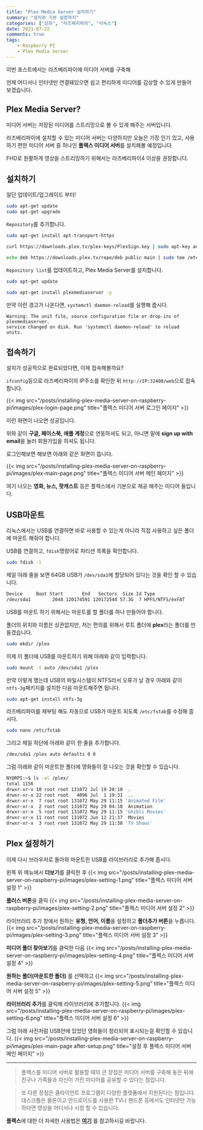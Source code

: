 ```yaml
---
title: "Plex Media Server 설치하기"
summary: "설치와 기본 설정까지"
categories: ["강좌", "라즈베리파이", "리눅스"]
date: 2021-07-22
comments: true
tags:
    - Raspberry PI
    - Plex Media Server
---
```


이번 포스트에서는 라즈베리파이에 미디어 서버를 구축해

언제 어디서나 인터넷만 연결돼있으면 쉽고 편리하게 미디어를 감상할 수 있게 만들어 보겠습니다.

## Plex Media Server?

미디어 서버는 저장된 미디어를 스트리밍으로 볼 수 있게 해주는 서버입니다.

라즈베리파이에 설치할 수 있는 미디어 서버는 다양하지만 오늘은 가장 인기 있고, 사용하기 편한 미디어 서버 중 하나인 **플렉스 미디어 서버**를 설치해볼 예정입니다

FHD로 원활하게 영상을 스트리밍하기 위해서는 라즈베리파이4 이상을 권장합니다.

## 설치하기

일단 업데이트/업그레이드 부터!

```sh
sudo apt-get update
sudo apt-get upgrade
```

`Repository`를 추가합니다.

```sh
sudo apt-get install apt-transport-https

curl https://downloads.plex.tv/plex-keys/PlexSign.key | sudo apt-key add -

echo deb https://downloads.plex.tv/repo/deb public main | sudo tee /etc/apt/sources.list.d/plexmediaserver.list
```

`Repository list`를 업데이트하고, Plex Media Server를 설치합니다.

```sh
sudo apt-get update

sudo apt-get install plexmediaserver -y
```

만약 이런 경고가 나온다면, `systemctl daemon-reload`를 실행해 줍시다.

```
Warning: The unit file, source configuration file or drop-ins of plexmediaserver.
service changed on disk. Run 'systemctl daemon-reload' to reload units.
```

## 접속하기

설치가 성공적으로 완료되었다면, 이제 접속해볼까요?

`ifconfig`등으로 라즈베리파이의 IP주소를 확인한 뒤 `http://IP:32400/web`으로 접속합니다.

{{< img src="/posts/installing-plex-media-server-on-raspberry-pi/images/plex-login-page.png" title="플렉스 미디어 서버 로그인 페이지" >}}

이런 화면이 나오면 성공입니다.

위와 같이 **구글, 페이스북, 애플 계정**으로 연동하셔도 되고, 아니면 밑에 **sign up with email**을 눌러 회원가입을 하셔도 됩니다.

로그인해보면 해보면 아래와 같은 화면이 뜹니다.

{{< img src="/posts/installing-plex-media-server-on-raspberry-pi/images/plex-main-page.png" title="플렉스 미디어 서버 메인 페이지" >}}

여기 나오는 **영화, 뉴스, 팟캐스트** 등은 플렉스에서 기본으로 제공 해주는 미디어 들입니다.

## USB마운트

리눅스에서는 USB를 연결하면 바로 사용할 수 있는게 아니라 직접 사용하고 싶은 폴더에 마운트 해줘야 합니다.

USB를 연결하고,
`fdisk`명령어로 파티션 목록을 확인합니다.

```sh
sudo fdisk -l
```

제일 아래 줄을 보면 64GB USB가 `/dev/sda1`에 할당되어 있다는 것을 확인 할 수 있습니다.

```sh
Device     Boot Start       End   Sectors  Size Id Type
/dev/sda1        2048 120174591 120172544 57.3G  7 HPFS/NTFS/exFAT
```

USB를 마운트 하기 위해서는 마운트를 할 폴더를 하나 만들어야 합니다.

폴더의 위치와 이름은 상관없지만, 저는 편의를 위해서 루트 폴더에 **plex**라는 폴더를 만들겠습니다.

```sh
sudo mkdir /plex
```

이제 이 폴더에 USB를 마운트하기 위해 아래와 같이 입력합니다.

```sh
sudo mount -t auto /dev/sda1 /plex
```

만약 이렇게 했는데 USB의 파일시스템이 NTFS라서 오류가 날 경우 아래와 같이 `ntfs-3g`패키지를 설치한 다음 마운트해주면 됩니다.

```sh
sudo apt-get install ntfs-3g
```

라즈베리파이를 재부팅 해도 자동으로 USB가 마운트 되도록 `/etc/fstab`를 수정해 줍시다.

```sh
sudo nano /etc/fstab
```

그리고 제일 하단에 아래와 같이 한 줄을 추가합니다.

```sh
/dev/sda1 /plex auto defaults 0 0
```

그럼 아래와 같이 마운트한 폴더에 영화들이 잘 나오는 것을 확인할 수 있습니다.

```sh
NY@RPI:~$ ls -al /plex/
total 1156
drwxr-xr-x 10 root root 131072 Jul 19 20:10  .
drwxr-xr-x 22 root root   4096 Jul  1 19:31  ..
drwxr-xr-x  7 root root 131072 May 29 11:15 'Animated Film'
drwxr-xr-x  2 root root 131072 May 29 04:10  Animation
drwxr-xr-x  5 root root 131072 May 29 11:15 'Ghibli Movies'
drwxr-xr-x 11 root root 131072 Jun 12 21:37  Movies
drwxr-xr-x  3 root root 131072 May 29 11:38 'TV Shows'
```

## Plex 설정하기

이제 다시 브라우저로 돌아와 마운트한 USB를 라이브러리로 추가해 줍시다.

왼쪽 위 메뉴에서 **더보기**를 클릭한 후
{{< img src="/posts/installing-plex-media-server-on-raspberry-pi/images/plex-setting-1.png" title="플렉스 미디어 서버 설정 1" >}}

**플러스 버튼**을 클릭
{{< img src="/posts/installing-plex-media-server-on-raspberry-pi/images/plex-setting-2.png" title="플렉스 미디어 서버 설정 2" >}}

라이브러리 추가 창에서 원하는 **유형, 언어, 이름**을 설정하고 **폴더추가 버튼**을 누릅니다.
{{< img src="/posts/installing-plex-media-server-on-raspberry-pi/images/plex-setting-3.png" title="플렉스 미디어 서버 설정 3" >}}

**미디어 폴더 찾아보기**를 클릭한 다음
{{< img src="/posts/installing-plex-media-server-on-raspberry-pi/images/plex-setting-4.png" title="플렉스 미디어 서버 설정 4" >}}

**원하는 폴더(마운트한 폴더)** 를 선택하고
{{< img src="/posts/installing-plex-media-server-on-raspberry-pi/images/plex-setting-5.png" title="플렉스 미디어 서버 설정 5" >}}

**라이브러리 추가**를 클릭해 라이브러리에 추가합니다.
{{< img src="/posts/installing-plex-media-server-on-raspberry-pi/images/plex-setting-6.png" title="플렉스 미디어 서버 설정 6" >}}

그럼 아래 사진처럼 USB안에 있었던 영화들이 정리되어 표시되는걸 확인할 수 있습니다.
{{< img src="/posts/installing-plex-media-server-on-raspberry-pi/images/plex-main-page after-setup.png" title="설정 후 플렉스 미디어 서버 메인 페이지" >}}

---

> 플렉스를 미디어 서버로 활용할 때의 큰 장점은 미디어 서버를 구축해 놓은 뒤에 친구나 가족들과 자신이 가진 미디어를 공유할 수 있다는 점입니다.

> 또 다른 장점은 클라이언트 프로그램이 다양한 플랫폼에서 지원된다는 점입니다. 데스크톱은 물론이고 안드로이드를 사용한 TV나 핸드폰 등에서도 인터넷만 가능하다면 영상을 어디서나 시청 할 수 있습니다.

**플렉스**에 대한 더 자세한 사용법은 **[여기](https://www.plex.tv/)** 를 참고하시길 바랍니다.
